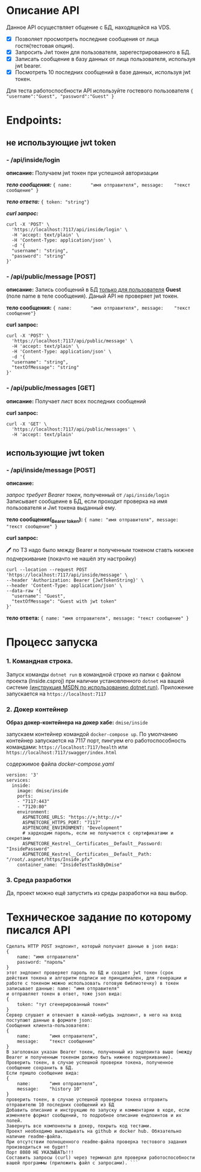 # Описание API
Данное API осуществляет общение с БД, находящейся на VDS. 
- [x] Позволяет просмотреть последние сообщения от лица гостя(тестовая опция). 
- [x] Запросить Jwt токен для пользователя, зарегестрированного в БД. 
- [x] Записать сообщение в базу данных от лица пользователя, используя jwt bearer. 
- [x] Посмотреть 10 последних сообщений в базе данных, используя jwt токен.

Для теста работоспосбности API используйте гостевого пользователя `{ "username":"Guest", "password":"Guest" }`

# Endpoints: 
## не использующие jwt token
### - /api/inside/login
**описание:**
Получаем jwt токен при успешной авторизации

***тело сообщения:*** 
`{
    name:       "имя отправителя",
    message:    "текст сообщение"
}`

***тело ответа:*** `{ token: "string"}`

***curl запрос:***
```
curl -X 'POST' \
  'https://localhost:7117/api/inside/login' \
  -H 'accept: text/plain' \
  -H 'Content-Type: application/json' \
  -d '{
  "username": "string",
  "password": "string"
}'
```

### - /api/public/message   [POST]
**описание:**
Запись сообщений в БД <ins>только для пользователя</ins> **Guest** (поле name в теле сообщения). Даный API не проверяет jwt токен.

**тело сообщения:** `{ name:       "имя отправителя", message:    "текст сообщение"}`

**curl запрос:**
```
curl -X 'POST' \
  'https://localhost:7117/api/public/message' \
  -H 'accept: text/plain' \
  -H 'Content-Type: application/json' \
  -d '{
  "username": "string",
  "textOfMessage": "string"
}'
```

### - /api/public/messages  [GET]
**описание:**
Получает лист всех последних сообщений

**curl запрос:**
```
curl -X 'GET' \
  'https://localhost:7117/api/public/messages' \
  -H 'accept: text/plain'
```
## использующие jwt token

### - /api/inside/message [POST]
**описание:**

*запрос требует Bearer токен*, полученный от `/api/inside/login`
Записывает сообщеине в БД, если проходит проверка на имя пользователя и Jwt токена выданный ему.

**тело сообщения(<sub>Bearer token</sub>):** `{ name: "имя отправителя", message: "текст сообщение" }`

**curl запрос:**

:pen: по ТЗ надо было между Bearer и полученным токеном ставть нижнее подчеркивание  (покачто не нашёл эту настройку)
```
curl --location --request POST 'https://localhost:7117/api/inside/message' \
--header 'Authorization: Bearer {JwtTokenString}' \
--header 'Content-Type: application/json' \
--data-raw '{
  "username": "Guest",
  "textOfMessage": "Guest with jwt token"
}'
```
**тело ответа:** `{ name: "имя отправителя", message: "текст сообщение" }
`

# Процесс запуска

### 1. Командная строка.

Запуск команды `dotnet run` в командной строке из папки с файлом проекта (Inside.csproj)  при наличии установленного `dotnet` на вашей системе [(инструкция MSDN по использованию dotnet run)](https://docs.microsoft.com/en-us/dotnet/core/tools/dotnet-run). 
Приложение запускается на `https://localhost:7117`

### 2. Докер контейнер
**Образ докер-контейнера на докер хабе:** `dmise/inside`

запускаем контейнер командой `docker-compose up`. По умолчанию контейнер запускается на 7117 порт, пингуем его работоспособность командами:
`https://localhost:7117/health` или 
`https://localhost:7117/swagger/index.html` 

содержимое файла *docker-compose.yaml*
```
version: '3'
services: 
  inside:
    image: dmise/inside
    ports:
    - "7117:443"
    - "7120:80"
    environment: 
      ASPNETCORE_URLS: "https://+;http://+"
      ASPNETCORE_HTTPS_PORT: "7117"
      ASPTENCORE_ENVIRONMENT: "Development"
      # хардкодим пароль, если не получается с сертификатами и секретами
      ASPNETCORE_Kestrel__Certificates__Default__Password: "InsidePassword"   
      ASPNETCORE_Kestrel__Certificates__Default__Path: "/root/.aspnet/https/Inside.pfx"
    container_name: "InsideTestTaskByDmise"
```

### 3. Среда разработки

Да, проект можно ещё запустить из среды разработки на ваш выбор.

# Техническое задание по которому писался API

```В БД создать пару sql табличек со связями (foreign keys)
Сделать HTTP POST эндпоинт, который получает данные в json вида:
{
    name: "имя отправителя"
    password: "пароль" 
}
этот эндпоинт проверяет пароль по БД и создает jwt токен (срок действия токена и алгоритм подписи не принципиален, для генерации и работе с токеном можно использовать готовую библиотечку) в токен записывает данные: name: "имя отправителя" 
и отправляет токен в ответ, тоже json вида:
{
    token: "тут сгенерированный токен" 
}
Сервер слушает и отвечает в какой-нибудь эндпоинт, в него на вход поступают данные в формате json:
Сообщения клиента-пользователя:
{
    name:       "имя отправителя",
    message:    "текст сообщение"
}
В заголовках указан Bearer токен, полученный из эндпоинта выше (между Bearer и полученным токеном должно быть нижнее подчеркивание).
Проверить токен, в случае успешной проверки токена, полученное сообщение сохранить в БД.
Если пришло сообщение вида:
{
    name:       "имя отправителя",
    message:    "history 10"
}
проверить токен, в случае успешной проверки токена отправить отправителю 10 последних сообщений из БД
Добавить описание и инструкцию по запуску и комментарии в коде, если изменяете формат сообщений, то подробное описание ендпоинтов и их полей.
Завернуть все компоненты в докер, покрыть код тестами.
Проект необходимо выкладывать на github и docker hub. Обязательно наличие readme-файла. 
При отсутствии полноценного readme-файла проверка тестового задания производиться не будет!
Порт 8080 НЕ УКАЗЫВАТЬ!!!
Составить запросы (curl) через терминал для проверки работоспособности вашей программы (приложить файл с запросами). ```